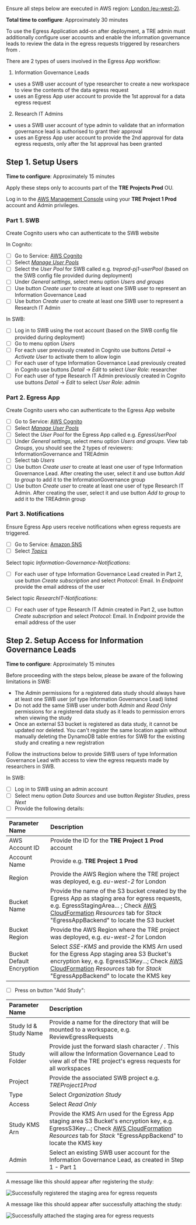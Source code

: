 Ensure all steps below are executed in AWS region: [London (eu-west-2)](https://eu-west-2.console.aws.amazon.com/).

**Total time to configure**: Approximately 30 minutes

To use the Egress Application add-on after deployment, a TRE admin must additionally configure user accounts and enable the information governance leads to review the data in the egress requests triggered by researchers from .

There are 2 types of users involved in the Egress App workflow:
1) Information Governance Leads
- uses a SWB user account of type researcher to create a new workspace to view the contents of the data egress request
- uses an Egress App user account to provide the 1st approval for a data egress request
2) Research IT Admins
- uses a SWB user account of type admin to validate that an information governance lead is authorised to grant their approval
- uses an Egress App user account to provide the 2nd approval for data egress requests, only after the 1st approval has been granted

## Step 1. Setup Users

**Time to configure**: Approximately 15 minutes

Apply these steps only to accounts part of the **TRE Projects Prod** OU.

Log in to the [AWS Management Console](https://console.aws.amazon.com/) using your **TRE Project 1 Prod** account and Admin privileges.

### Part 1. SWB

Create Cognito users who can authenticate to the SWB website

In Cognito:
- [ ] Go to Service: [AWS Cognito](https://eu-west-2.console.aws.amazon.com/cognito/home?region=eu-west-2)
- [ ] Select [*Manage User Pools*](https://eu-west-2.console.aws.amazon.com/cognito/users/?region=eu-west-2)
- [ ] Select the *User Pool* for SWB called e.g. *treprod-pj1-userPool* (based on the SWB config file provided during deployment)
- [ ] Under *General settings*, select menu option *Users and groups*
- [ ] Use button *Create user* to create at least one SWB user to represent an Information Governance Lead
- [ ] Use button *Create user* to create at least one SWB user to represent a Research IT Admin

In SWB:
- [ ] Log in to SWB using the root account (based on the SWB config file provided during deployment)
- [ ] Go to menu option *Users*
- [ ] For each user previously created in Cognito use buttons *Detail* -> *Activate User* to activate them to allow login
- [ ] For each user of type Information Governance Lead previously created in Cognito use buttons *Detail* -> *Edit* to select *User Role*: researcher
- [ ] For each user of type Research IT Admin previously created in Cognito use buttons *Detail* -> *Edit* to select *User Role*: admin

### Part 2. Egress App

Create Cognito users who can authenticate to the Egress App website

- [ ] Go to Service: [AWS Cognito](https://eu-west-2.console.aws.amazon.com/cognito/home?region=eu-west-2)
- [ ] Select [*Manage User Pools*](https://eu-west-2.console.aws.amazon.com/cognito/users/?region=eu-west-2)
- [ ] Select the *User Pool* for the Egress App called e.g. *EgressUserPool<string>*
- [ ] Under *General settings*, select menu option *Users and groups*. View tab *Groups*, you should see the 2 types of reviewers: InformationGovernance and TREAdmin
- [ ] Select tab *Users*
- [ ] Use button *Create user* to create at least one user of type Information Governance Lead. After creating the user, select it and use button *Add to group* to add it to the InformationGovernance group
- [ ] Use button *Create user* to create at least one user of type Research IT Admin. After creating the user, select it and use button *Add to group* to add it to the TREAdmin group

### Part 3. Notifications

Ensure Egress App users receive notifications when egress requests are triggered.

- [ ] Go to Service: [Amazon SNS](https://eu-west-2.console.aws.amazon.com/sns/v3/home?region=eu-west-2#/homepage)
- [ ] Select [*Topics*](https://eu-west-2.console.aws.amazon.com/sns/v3/home?region=eu-west-2#/topics)

Select topic *Information-Governance-Notifications*:
- [ ] For each user of type Information Governance Lead created in Part 2, use button *Create subscription* and select *Protocol*: Email. In *Endpoint* provide the email address of the user

Select topic *ResearchIT-Notifications*:
- [ ] For each user of type Research IT Admin created in Part 2, use button *Create subscription* and select *Protocol*: Email. In *Endpoint* provide the email address of the user

## Step 2. Setup Access for Information Governance Leads

**Time to configure**: Approximately 15 minutes

Before proceeding with the steps below, please be aware of the following limitations in SWB:
- The *Admin* permissions for a registered data study should always have at least one SWB user (of type Information Governance Lead) listed
- Do not add the same SWB user under both *Admin* and *Read Only* permissions for a registered data study as it leads to permission errors when viewing the study
- Once an external S3 bucket is registered as data study, it cannot be updated nor deleted. You can't register the same location again without manually deleting the DynamoDB table entries for SWB for the existing study and creating a new registration

Follow the instructions below to provide SWB users of type Information Governance Lead with access to view the egress requests made by researchers in SWB.

In SWB:
- [ ] Log in to SWB using an admin account
- [ ] Select menu option *Data Sources* and use button *Register Studies*, press *Next*
- [ ] Provide the following details:

|Parameter Name|Description|
|:-----------------|:-----------|
|AWS Account ID|Provide the ID for the **TRE Project 1 Prod** account|
|Account Name|Provide e.g. **TRE Project 1 Prod**|
|Region|Provide the AWS Region where the TRE project was deployed, e.g. *eu-west-2* for London |
|Bucket Name|Provide the name of the S3 bucket created by the Egress App as staging area for egress requests, e.g. EgressStagingArea... ; Check [AWS CloudFormation](https://eu-west-2.console.aws.amazon.com/cloudformation/home?region=eu-west-2#/) *Resources* tab for *Stack* "EgressAppBackend" to locate the S3 bucket|
|Bucket Region|Provide the AWS Region where the TRE project was deployed, e.g. *eu-west-2* for London |
|Bucket Default Encryption|Select *SSE-KMS* and provide the KMS Arn used for the Egress App staging area S3 Bucket's encryption key, e.g. EgressS3Key...; Check [AWS CloudFormation](https://eu-west-2.console.aws.amazon.com/cloudformation/home?region=eu-west-2#/) *Resources* tab for *Stack* "EgressAppBackend" to locate the KMS key|

- [ ] Press on button "Add Study":

|Parameter Name|Description|
|:-----------------|:-----------|
|Study Id & Study Name|Provide a name for the directory that will be mounted to a workspace, e.g. ReviewEgressRequests|
|Study Folder|Provide just the forward slash character */* . This will allow the Information Governance Lead to view all of the TRE project's egress requests for all workspaces|
|Project|Provide the associated SWB project e.g. *TREProject1Prod*|
|Type|Select *Organization Study*|
|Access|Select *Read Only*|
|Study KMS Arn|Provide the KMS Arn used for the Egress App staging area S3 Bucket's encryption key, e.g. EgressS3Key...; Check [AWS CloudFormation](https://eu-west-2.console.aws.amazon.com/cloudformation/home?region=eu-west-2#/) *Resources* tab for *Stack* "EgressAppBackend" to locate the KMS key|
|Admin|Select an existing SWB user account for the Information Governance Lead, as created in Step 1 - Part 1|

A message like this should appear after registering the study:

![Successfully registered the staging area for egress requests](../../../res/images/Status-RegisterStudyReviewEgressRequests.png)

A message like this should appear after successfully attaching the study:

![Successfully attached the staging area for egress requests](../../../res/images/Status-SetupDataStudy-ReviewEgressRequests.png)
